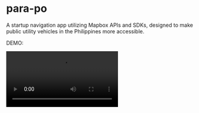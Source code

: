 # para-po
A startup navigation app utilizing Mapbox APIs and SDKs, designed to make public utility vehicles in the Philippines more accessible.

DEMO:

<video src="https://github.com/user-attachments/assets/3d62c1e4-143c-422b-bc7c-2b17c00d5bac"></video>

